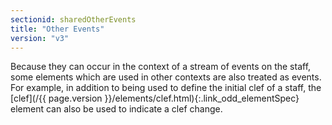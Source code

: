 ```yaml
---
sectionid: sharedOtherEvents
title: "Other Events"
version: "v3"
---
```




Because they can occur in the context of a stream of events on the staff, some elements
which are used in other contexts are also treated as events. For example, in addition
to
being used to define the initial clef of a staff, the [clef](/{{ page.version }}/elements/clef.html){:.link_odd_elementSpec} element can
also be used to indicate a clef change.






